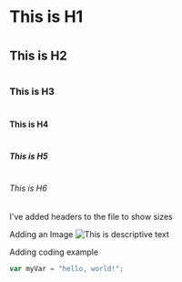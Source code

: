 # <h1> This is H1
# <h2> This is H2
# <h3> This is H3
# <h4> This is H4
# <h5> This is H5
# <h6> This is H6
I've added headers to the file to show sizes

Adding an Image
![This is descriptive text](https://octodex.github.com/images/yaktocat.png)


Adding coding example
``` javascript
var myVar = "hello, world!";
```

